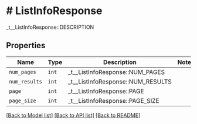 # # ListInfoResponse

_t__ListInfoResponse::DESCRIPTION

## Properties

Name | Type | Description | Notes
------------ | ------------- | ------------- | -------------
| `num_pages` | ```int``` |  _t__ListInfoResponse::NUM_PAGES  |  |
| `num_results` | ```int``` |  _t__ListInfoResponse::NUM_RESULTS  |  |
| `page` | ```int``` |  _t__ListInfoResponse::PAGE  |  |
| `page_size` | ```int``` |  _t__ListInfoResponse::PAGE_SIZE  |  |

[[Back to Model list]](../../README.md#models) [[Back to API list]](../../README.md#endpoints) [[Back to README]](../../README.md)
